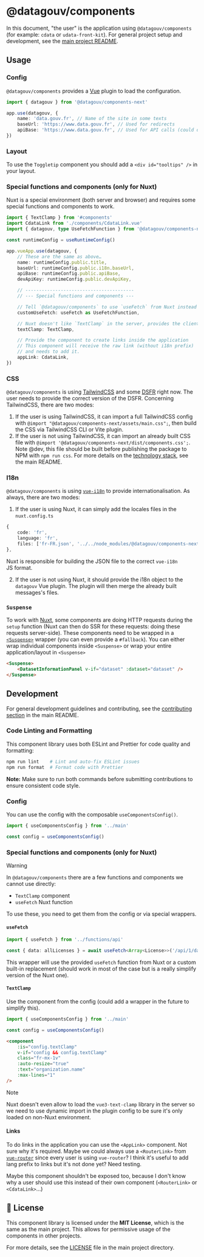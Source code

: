 # @datagouv/components

In this document, "the user" is the application using `@datagouv/components` (for example: `cdata` or `udata-front-kit`). For general project setup and development, see the [main project README](../README.md).

## Usage

### Config

`@datagouv/components` provides a [Vue](https://vuejs.org/) plugin to load the configuration.

```ts
import { datagouv } from '@datagouv/components-next'

app.use(datagouv, {
    name: 'data.gouv.fr', // Name of the site in some texts
    baseUrl: 'https://www.data.gouv.fr', // Used for redirects
    apiBase: 'https://www.data.gouv.fr', // Used for API calls (could default to `baseUrl`?)
})
```

### Layout

To use the `Toggletip` component you should add a `<div id="tooltips" />` in your layout.

### Special functions and components (only for Nuxt)

Nuxt is a special environment (both server and browser) and requires some special functions and components to work.

```ts
import { TextClamp } from '#components'
import CdataLink from './components/CdataLink.vue'
import { datagouv, type UseFetchFunction } from '@datagouv/components-next'

const runtimeConfig = useRuntimeConfig()

app.vueApp.use(datagouv, {
    // These are the same as above…
    name: runtimeConfig.public.title,
    baseUrl: runtimeConfig.public.i18n.baseUrl,
    apiBase: runtimeConfig.public.apiBase,
    devApiKey: runtimeConfig.public.devApiKey,

    // ----------------------------------------
    // --- Special functions and components ---

    // Tell `@datagouv/components` to use `useFetch` from Nuxt instead of custom built-in.
    customUseFetch: useFetch as UseFetchFunction, 

    // Nuxt doesn't like `TextClamp` in the server, provides the client only `TextClamp`
    textClamp: TextClamp,

    // Provide the component to create links inside the application
    // This component will receive the raw link (without i18n prefix)
    // and needs to add it.
    appLink: CdataLink,
})
```

### CSS

`@datagouv/components` is using [TailwindCSS](https://tailwindcss.com/docs) and some [DSFR](https://www.systeme-de-design.gouv.fr/) right now. The user needs to provide the correct version of the DSFR. Concerning TailwindCSS, there are two modes:

1. If the user is using TailwindCSS, it can import a full TailwindCSS config with `@import "@datagouv/components-next/assets/main.css";`, then build the CSS via TailwindCSS CLI or Vite plugin.
2. If the user is not using TailwindCSS, it can import an already built CSS file with `@import '@datagouv/components-next/dist/components.css';`. Note @dev, this file should be built before publishing the package to NPM with `npm run css`. For more details on the [technology stack](../README.md#-technology-stack), see the main README.

### I18n

`@datagouv/components` is using [`vue-i18n`](https://vue-i18n.intlify.dev/) to provide internationalisation. As always, there are two modes:

1. If the user is using Nuxt, it can simply add the locales files in the `nuxt.config.ts`

```ts
{
    code: 'fr',
    language: 'fr',
    files: ['fr-FR.json', '../../node_modules/@datagouv/components-next/src/locales/fr.json'],
},
```

Nuxt is responsible for building the JSON file to the correct `vue-i18n` JS format.

2. If the user is not using Nuxt, it should provide the i18n object to the `datagouv` Vue plugin. The plugin will then merge the already built messages's files.

### `Suspense`

To work with [Nuxt](https://nuxt.com/), some components are doing HTTP requests during the `setup` function (Nuxt can then do SSR for these requests: doing these requests server-side). These components need to be wrapped in a [`<Suspense>`](https://vuejs.org/guide/built-ins/suspense) wrapper (you can even provide a `#fallback`). You can either wrap individual components inside `<Suspense>` or wrap your entire application/layout in `<Suspense>`

```html
<Suspense>
    <DatasetInformationPanel v-if="dataset" :dataset="dataset" />
</Suspense>
```

## Development

For general development guidelines and contributing, see the [contributing section](../README.md#-contributing) in the main README.

### Code Linting and Formatting

This component library uses both ESLint and Prettier for code quality and formatting:

```bash
npm run lint    # Lint and auto-fix ESLint issues
npm run format  # Format code with Prettier
```

**Note:** Make sure to run both commands before submitting contributions to ensure consistent code style.

### Config

You can use the config with the composable `useComponentsConfig()`.

```ts
import { useComponentsConfig } from '../main'

const config = useComponentsConfig()
```

### Special functions and components (only for Nuxt)

> [!WARNING]  
> In `@datagouv/components` there are a few functions and components we cannot use directly:
> - `TextClamp` component
> - `useFetch` Nuxt function 

To use these, you need to get them from the config or via special wrappers.

#### `useFetch`

```ts
import { useFetch } from '../functions/api'

const { data: allLicenses } = await useFetch<Array<License>>('/api/1/datasets/licenses/')
```

This wrapper will use the provided `useFetch` function from Nuxt or a custom built-in replacement (should work in most of the case but is a really simplify version of the Nuxt one).

#### `TextClamp`

Use the component from the config (could add a wrapper in the future to simplify this).

```ts
import { useComponentsConfig } from '../main'

const config = useComponentsConfig()
```

```html
<component
    :is="config.textClamp"
    v-if="config && config.textClamp"
    class="fr-mx-1v"
    :auto-resize="true"
    :text="organization.name"
    :max-lines="1"
/>
```

> [!NOTE]  
> Nuxt doesn't even allow to load the `vue3-text-clamp` library in the server so we need to use dynamic import in the plugin config to be sure it's only loaded on non-Nuxt environment.

#### Links

To do links in the application you can use the `<AppLink>` component. Not sure why it's required. Maybe we could always use a `<RouterLink>` from [`vue-router`](https://router.vuejs.org/) since every user is using `vue-router`? I think it's useful to add lang prefix to links but it's not done yet? Need testing.

Maybe this component shouldn't be exposed too, because I don't know why a user should use this instead of their own component (`<RouterLink>` or `<CdataLink>`…)

## 📄 License

This component library is licensed under the **MIT License**, which is the same as the main project. This allows for permissive usage of the components in other projects.

For more details, see the [LICENSE](../LICENSE) file in the main project directory.
